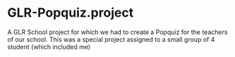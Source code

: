 # GLR-Popquiz.project
A GLR School project for which we had to create a Popquiz for the teachers of our school. This was a special project assigned to a small group of 4 student (which included me)

